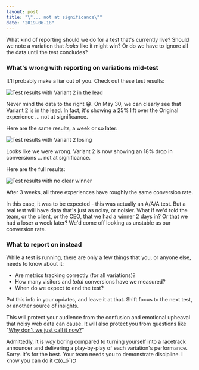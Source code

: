 ```yaml
---
layout: post
title: "\"... not at significance\""
date: "2019-06-18"
---
```


What kind of reporting should we do for a test that's currently live? Should we note a variation that _looks_ like it might win? Or do we have to ignore all the data until the test concludes?

### What's wrong with reporting on variations mid-test

It'll probably make a liar out of you. Check out these test results:

![Test results with Variant 2 in the lead](/images/aaa-results-1.png)

Never mind the data to the right 😁. On May 30, we can clearly see that Variant 2 is in the lead. In fact, it's showing a 25% lift over the Original experience ... not at significance.

Here are the same results, a week or so later:

![Test results with Variant 2 losing](https://cdn-std.dprcdn.net/files/acc_562387/0sdIJO)

Looks like we were wrong. Variant 2 is now showing an 18% drop in conversions ... not at significance.

Here are the full results:

![Test results with no clear winner](/images/image-5.png)

After 3 weeks, all three experiences have roughly the same conversion rate.

In this case, it was to be expected - this was actually an A/A/A test. But a real test will have data that's just as noisy, or noisier. What if we'd told the team, or the client, or the CEO, that we had a winner 2 days in? Or that we had a loser a week later? We'd come off looking as unstable as our conversion rate.

### What to report on instead

While a test is running, there are only a few things that you, or anyone else, needs to know about it:

- Are metrics tracking correctly (for all variations)?
- How many visitors and _total_ conversions have we measured?
- When do we expect to end the test?

Put this info in your updates, and leave it at that. Shift focus to the next test, or another source of insights.

This will protect your audience from the confusion and emotional upheaval that noisy web data can cause. It will also protect you from questions like "[Why don't we just call it now?](https://briandavidhall.com/dealing-with-pressure-to-call-tests-early-1-3/)"

Admittedly, it is _way_ boring compared to turning yourself into a racetrack announcer and delivering a play-by-play of each variation's performance. Sorry. It's for the best. Your team needs you to demonstrate discipline. I know you can do it ᕦ(ò\_óˇ)ᕤ
